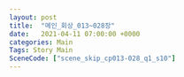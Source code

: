 ```yaml
---
layout: post
title:  "메인_회상_013~028장"
date:   2021-04-11 07:00:00 +0000
categories: Main
Tags: Story Main
SceneCode: ["scene_skip_cp013-028_q1_s10"]
---
```

